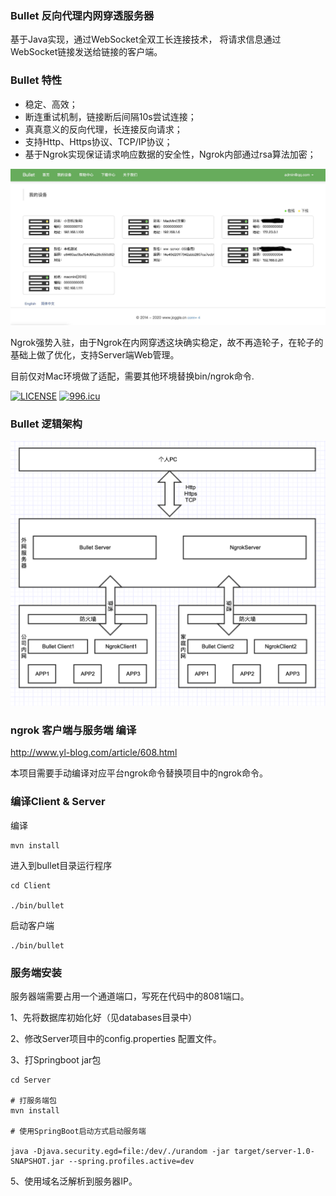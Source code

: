 ### Bullet 反向代理内网穿透服务器

基于Java实现，通过WebSocket全双工长连接技术， 将请求信息通过WebSocket链接发送给链接的客户端。


### Bullet 特性

- 稳定、高效；
- 断连重试机制，链接断后间隔10s尝试连接；
- 真真意义的反向代理，长连接反向请求；
- 支持Http、Https协议、TCP/IP协议；
- 基于Ngrok实现保证请求响应数据的安全性，Ngrok内部通过rsa算法加密；

![image](docs/images/WX20191226-100852.jpg)

Ngrok强势入驻，由于Ngrok在内网穿透这块确实稳定，故不再造轮子，在轮子的基础上做了优化，支持Server端Web管理。

目前仅对Mac环境做了适配，需要其他环境替换bin/ngrok命令.

[![LICENSE](https://img.shields.io/badge/license-Anti%20996-blue.svg)](https://github.com/996icu/996.ICU/blob/master/LICENSE)
[![996.icu](https://img.shields.io/badge/link-996.icu-red.svg)](https://996.icu)
 

### Bullet 逻辑架构


![image](docs/images/WX20190603-173120.png)



### ngrok 客户端与服务端 编译

http://www.yl-blog.com/article/608.html

本项目需要手动编译对应平台ngrok命令替换项目中的ngrok命令。


### 编译Client & Server

编译
```
mvn install
```

进入到bullet目录运行程序
```
cd Client

./bin/bullet

```

启动客户端

```
./bin/bullet
```


### 服务端安装

服务器端需要占用一个通道端口，写死在代码中的8081端口。

1、先将数据库初始化好（见databases目录中）

2、修改Server项目中的config.properties 配置文件。

3、打Springboot jar包

```
cd Server

# 打服务端包
mvn install

# 使用SpringBoot启动方式启动服务端

java -Djava.security.egd=file:/dev/./urandom -jar target/server-1.0-SNAPSHOT.jar --spring.profiles.active=dev
```

5、使用域名泛解析到服务器IP。

